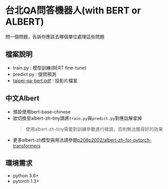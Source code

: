 # 台北QA問答機器人(with BERT or ALBERT)
問一個問題，告訴你應該去哪個單位處理這些問題

## 檔案說明
- train.py : 模型訓練(BERT fine-tune)
- predict.py : 提問預測
- [taipei-qa-bert.pdf](https://github.com/p208p2002/taipei-QA-BERT/blob/master/taipei-qa-bert.pdf) : 投影片檔案

## 中文Albert
- 預設使用bert-base-chinese
- 欲切換至albert-zh-tiny請將`train.py`與`predict.py`對應註解拿掉
    > 使用albert-zh-tiny需要對訓練參數進行微調，否則無法獲得好的效果
- 更多albert-zh模型與用法請參閱[p208p2002/albert-zh-for-pytorch-transformers](https://github.com/p208p2002/albert-zh-for-pytorch-transformers)

## 環境需求
- python 3.6+
- pytorch 1.3+
